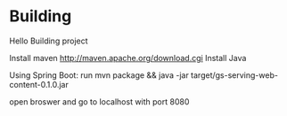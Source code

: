Building
========

Hello Building project

Install maven http://maven.apache.org/download.cgi
Install Java

Using Spring Boot:
run mvn package && java -jar target/gs-serving-web-content-0.1.0.jar

open broswer and go to localhost with port 8080
